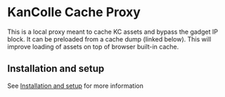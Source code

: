 KanColle Cache Proxy
=======
This is a local proxy meant to cache KC assets and bypass the gadget IP block. It can be preloaded from a cache dump (linked below). This will improve loading of assets on top of browser built-in cache.

## Installation and setup
See [Installation and setup](./wiki/Installation-and-setup) for more information
